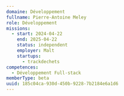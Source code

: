 ```yaml
---
domaine: Développement
fullname: Pierre-Antoine Meley
role: Développement
missions:
  - start: 2024-04-22
    end: 2025-04-22
    status: independent
    employer: Malt
    startups:
      - trackdechets
competences:
  - Développement Full-stack
memberType: beta
uuid: 185c04ca-930d-450b-9228-7b2184e6a1d6
---
```

